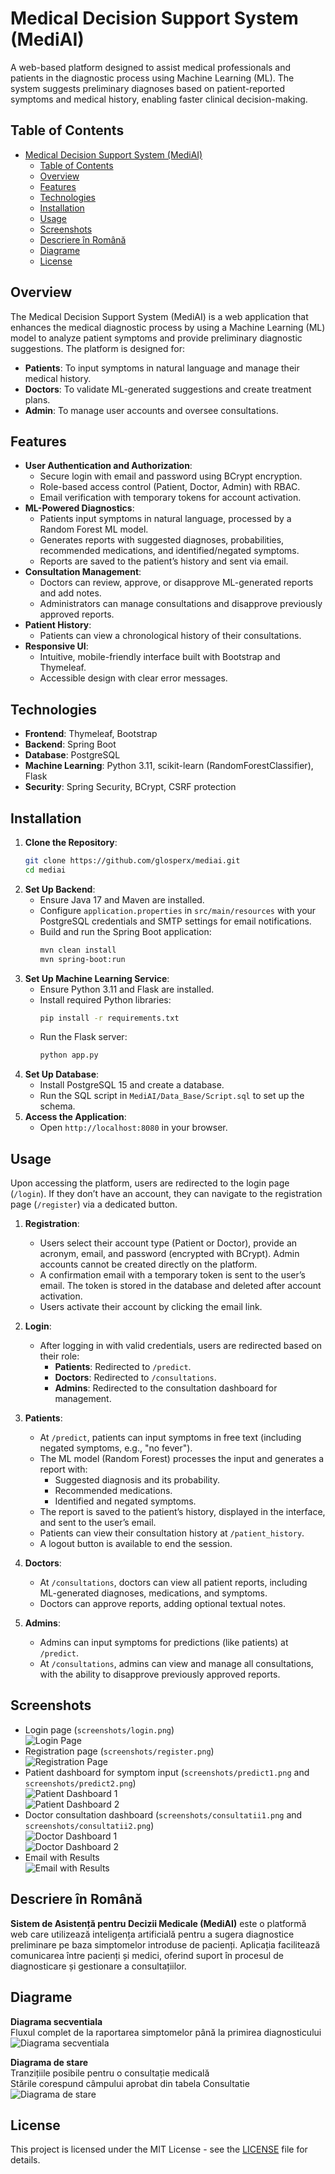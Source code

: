 # Medical Decision Support System (MediAI)

A web-based platform designed to assist medical professionals and patients in the diagnostic process using Machine Learning (ML). The system suggests preliminary diagnoses based on patient-reported symptoms and medical history, enabling faster clinical decision-making.

## Table of Contents
- [Medical Decision Support System (MediAI)](#medical-decision-support-system-mediai)
  - [Table of Contents](#table-of-contents)
  - [Overview](#overview)
  - [Features](#features)
  - [Technologies](#technologies)
  - [Installation](#installation)
  - [Usage](#usage)
  - [Screenshots](#screenshots)
  - [Descriere în Română](#descriere-în-română)
  - [Diagrame](#diagrame)
  - [License](#license)

## Overview
The Medical Decision Support System (MediAI) is a web application that enhances the medical diagnostic process by using a Machine Learning (ML) model to analyze patient symptoms and provide preliminary diagnostic suggestions. The platform is designed for:
- **Patients**: To input symptoms in natural language and manage their medical history.
- **Doctors**: To validate ML-generated suggestions and create treatment plans.
- **Admin**: To manage user accounts and oversee consultations.


## Features
- **User Authentication and Authorization**:
  - Secure login with email and password using BCrypt encryption.
  - Role-based access control (Patient, Doctor, Admin) with RBAC.
  - Email verification with temporary tokens for account activation.
- **ML-Powered Diagnostics**:
  - Patients input symptoms in natural language, processed by a Random Forest ML model.
  - Generates reports with suggested diagnoses, probabilities, recommended medications, and identified/negated symptoms.
  - Reports are saved to the patient’s history and sent via email.
- **Consultation Management**:
  - Doctors can review, approve, or disapprove ML-generated reports and add notes.
  - Administrators can manage consultations and disapprove previously approved reports.
- **Patient History**:
  - Patients can view a chronological history of their consultations.
- **Responsive UI**:
  - Intuitive, mobile-friendly interface built with Bootstrap and Thymeleaf.
  - Accessible design with clear error messages.

## Technologies
- **Frontend**: Thymeleaf, Bootstrap
- **Backend**: Spring Boot
- **Database**: PostgreSQL
- **Machine Learning**: Python 3.11, scikit-learn (RandomForestClassifier), Flask
- **Security**: Spring Security, BCrypt, CSRF protection

## Installation
1. **Clone the Repository**:
   ```bash
   git clone https://github.com/glosperx/mediai.git
   cd mediai
   ```
2. **Set Up Backend**:
   - Ensure Java 17 and Maven are installed.
   - Configure `application.properties` in `src/main/resources` with your PostgreSQL credentials and SMTP settings for email notifications.
   - Build and run the Spring Boot application:
     ```bash
     mvn clean install
     mvn spring-boot:run
     ```
3. **Set Up Machine Learning Service**:
   - Ensure Python 3.11 and Flask are installed.
   - Install required Python libraries:
     ```bash
     pip install -r requirements.txt
     ```
   - Run the Flask server:
     ```bash
     python app.py
     ```
4. **Set Up Database**:
   - Install PostgreSQL 15 and create a database.
   - Run the SQL script in `MediAI/Data_Base/Script.sql` to set up the schema.
5. **Access the Application**:
   - Open `http://localhost:8080` in your browser.

## Usage
Upon accessing the platform, users are redirected to the login page (`/login`). If they don’t have an account, they can navigate to the registration page (`/register`) via a dedicated button.

1. **Registration**:
   - Users select their account type (Patient or Doctor), provide an acronym, email, and password (encrypted with BCrypt). Admin accounts cannot be created directly on the platform.
   - A confirmation email with a temporary token is sent to the user’s email. The token is stored in the database and deleted after account activation.
   - Users activate their account by clicking the email link.

2. **Login**:
   - After logging in with valid credentials, users are redirected based on their role:
     - **Patients**: Redirected to `/predict`.
     - **Doctors**: Redirected to `/consultations`.
     - **Admins**: Redirected to the consultation dashboard for management.

3. **Patients**:
   - At `/predict`, patients can input symptoms in free text (including negated symptoms, e.g., "no fever").
   - The ML model (Random Forest) processes the input and generates a report with:
     - Suggested diagnosis and its probability.
     - Recommended medications.
     - Identified and negated symptoms.
   - The report is saved to the patient’s history, displayed in the interface, and sent to the user’s email.
   - Patients can view their consultation history at `/patient_history`.
   - A logout button is available to end the session.

4. **Doctors**:
   - At `/consultations`, doctors can view all patient reports, including ML-generated diagnoses, medications, and symptoms.
   - Doctors can approve reports, adding optional textual notes.

5. **Admins**:
   - Admins can input symptoms for predictions (like patients) at `/predict`.
   - At `/consultations`, admins can view and manage all consultations, with the ability to disapprove previously approved reports.

## Screenshots
- Login page (`screenshots/login.png`)  
![Login Page](screenshots/login.png)  
- Registration page (`screenshots/register.png`)  
![Registration Page](screenshots/register.png)  
- Patient dashboard for symptom input (`screenshots/predict1.png` and `screenshots/predict2.png`)  
![Patient Dashboard 1](screenshots/predict1.png)  
![Patient Dashboard 2](screenshots/predict2.png)  
- Doctor consultation dashboard (`screenshots/consultatii1.png` and `screenshots/consultatii2.png`)  
![Doctor Dashboard 1](screenshots/consultatii1.png)  
![Doctor Dashboard 2](screenshots/consultatii2.png)  
- Email with Results  
  ![Email with Results](screenshots/mail.png)
## Descriere în Română  
**Sistem de Asistență pentru Decizii Medicale (MediAI)** este o platformă web care utilizează inteligența artificială pentru a sugera diagnostice preliminare pe baza simptomelor introduse de pacienți. Aplicația facilitează comunicarea între pacienți și medici, oferind suport în procesul de diagnosticare și gestionare a consultațiilor.  

## Diagrame

**Diagrama secventiala**  
Fluxul complet de la raportarea simptomelor până la primirea diagnosticului  
![Diagrama secventiala](screenshots/diagrama_secventiala.png)


**Diagrama de stare**  
Tranzițiile posibile pentru o consultație medicală  
Stările corespund câmpului aprobat din tabela Consultatie  
![Diagrama de stare](screenshots/diagrama_stare.png)

  
## License
This project is licensed under the MIT License - see the [LICENSE](LICENSE) file for details.